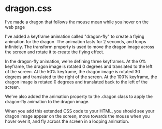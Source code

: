 # dragon.css
I’ve made a dragon that follows the mouse mean while you hover on the web page


 
I've added a keyframe animation called "dragon-fly" to create a flying animation for the dragon. The animation lasts for 2 seconds, and loops infinitely. The transform property is used to move the dragon image across the screen and rotate it to create the flying effect.

In the dragon-fly animation, we're defining three keyframes. At the 0% keyframe, the dragon image is rotated 0 degrees and translated to the left of the screen. At the 50% keyframe, the dragon image is rotated 30 degrees and translated to the right of the screen. At the 100% keyframe, the dragon image is rotated 0 degrees and translated back to the left of the screen.

We've also added the animation property to the .dragon class to apply the dragon-fly animation to the dragon image.

When you add this extended CSS code to your HTML, you should see your dragon image appear on the screen, move towards the mouse when you hover over it, and fly across the screen in a looping animation. 
